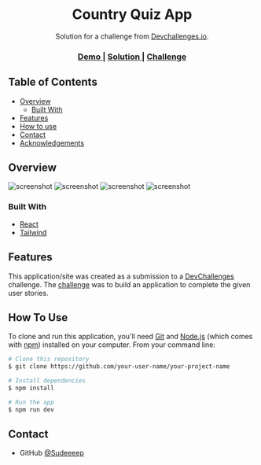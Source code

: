<!-- Please update value in the {}  -->

<h1 align="center">Country Quiz App</h1>

<div align="center">
   Solution for a challenge from  <a href="http://devchallenges.io" target="_blank">Devchallenges.io</a>.
</div>

<div align="center">
  <h3>
    <a href="https://country-quiz-bay.vercel.app/">
      Demo
    </a>
    <span> | </span>
    <a href="https://devchallenges.io/solutions/aDPW7vu17bPs4GmlYunT">
      Solution
    </a>
    <span> | </span>
    <a href="https://devchallenges.io/challenges/Bu3G2irnaXmfwQ8sZkw8">
      Challenge
    </a>
  </h3>
</div>

<!-- TABLE OF CONTENTS -->

## Table of Contents

- [Overview](#overview)
  - [Built With](#built-with)
- [Features](#features)
- [How to use](#how-to-use)
- [Contact](#contact)
- [Acknowledgements](#acknowledgements)

<!-- OVERVIEW -->

## Overview

![screenshot](https://github.com/Sudeeeep/country-quiz/assets/77622737/817f6e8b-6847-4b48-bef1-9ef9b0018eb4)
![screenshot](https://github.com/Sudeeeep/country-quiz/assets/77622737/01bb8c87-cd9a-49f4-91fa-025d9a81b81b)
![screenshot](https://github.com/Sudeeeep/country-quiz/assets/77622737/3e7d5418-8cde-41e1-ab7c-b9cd9b6a6687)
![screenshot](https://github.com/Sudeeeep/country-quiz/assets/77622737/6e3860e0-ea93-47e5-997e-edcddc299ce9)

### Built With

<!-- This section should list any major frameworks that you built your project using. Here are a few examples.-->

- [React](https://reactjs.org/)
- [Tailwind](https://tailwindcss.com/)

## Features

<!-- List the features of your application or follow the template. Don't share the figma file here :) -->

This application/site was created as a submission to a [DevChallenges](https://devchallenges.io/challenges) challenge. The [challenge](https://devchallenges.io/challenges/Bu3G2irnaXmfwQ8sZkw8) was to build an application to complete the given user stories.

## How To Use

<!-- Example: -->

To clone and run this application, you'll need [Git](https://git-scm.com) and [Node.js](https://nodejs.org/en/download/) (which comes with [npm](http://npmjs.com)) installed on your computer. From your command line:

```bash
# Clone this repository
$ git clone https://github.com/your-user-name/your-project-name

# Install dependencies
$ npm install

# Run the app
$ npm run dev
```


## Contact

- GitHub [@Sudeeeep](https://github.com/Sudeeeep)
